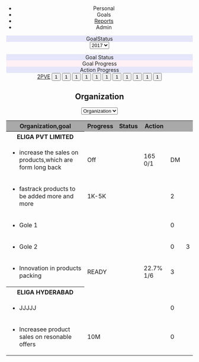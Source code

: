 <!DOCTYPE html>
<html>
<head>
<title>ELIGA FORM</title>
<link rel="stylesheet" type="text/css" href="css/main.css">
<script src="https://use.fontawesome.com/29d51c6979.js"></script>
<link rel="stylesheet" href="https://maxcdn.bootstrapcdn.com/bootstrap/4.1.3/css/bootstrap.min.css">
    <script src="https://ajax.googleapis.com/ajax/libs/jquery/3.3.1/jquery.min.js"></script>
    <script src="https://cdnjs.cloudflare.com/ajax/libs/popper.js/1.14.3/umd/popper.min.js"></script>
    <script src="https://maxcdn.bootstrapcdn.com/bootstrap/4.1.3/js/bootstrap.min.js"></script>
    <meta name='viewport' content='width=device-width, initial-scale=1'>
<script src='https://kit.fontawesome.com/a076d05399.js'></script>
<script type="text/javascript">
</script>        
    <link href="css/main3.css" rel="stylesheet">
<header>
<a href="index.html" id="logo"></a>
<h1></h1>
<nav>
      <ul>
      <li>Personal</li>
      <li>Goals</li>
      <li><a href="Reports.html">Reports</a></li>
      <li>Admin</li>
       </ul>
</nav>
<div class="row" style="height:50px">
    <div class="col-sm-1" style="background-color:lavender;">GoalStatus</div>
    <div class="col-sm-8" style="background-color:lavenderblush;"></div>
    <div class="col-sm-2" style="background-color:lavender; width:40%;"></div>
    <select>
    <option value=2017 selected>2017</option>
    </select>
</div>
 <div class="row">
    <div class="col-sm-4" style="background-color:lavender;">Goal Status</div>
    <div class="col-sm-4" style="background-color:lavenderblush;">Goal Progress</div>
    <div class="col-sm-4" style="background-color:lavender;">Action Progress</div>
  </div>
  </div>
</div>
<div class="container">
  <a href="Status_click_positive.html" class="btn btn-info"> <span align="right"><i class="fas fa-check-circle"></i></span>2PVE</a>
  <button type="1" class="btn btn-info"> <span align="right"><i class="fas fa-arrow-left"></i></span>1</button>
  <button type="1" class="btn btn-info"> <span align="right"><i class="fas fa-arrow-circle-up"></i></span>1</button>
  <button type="1" class="btn btn-info"> <span align="right"><i class="fas fa-angle-up"></i></span>1</button>
  <button type="1" class="btn btn-info"> <span align="right"><i class="fas fa-cloud"></i></span>1</button>
  <button type="1" class="btn btn-info"> <span align="right"><i class="fas fa-cloud-rain"></i></span>1</button>
  <button type="1" class="btn btn-info"> <span align="right"><i class="fas fa-cloud-sun"></i></span>1</button>
  <button type="1" class="btn btn-info"> <span align="right"><i class=" fas fa-cloud-meatball"></i></span>1</button>
  <button type="1" class="btn btn-info"> <span align="right"><i class="fas fa-angle-double-down"></i></span>1</button>
  <button type="1" class="btn btn-info"> <span align="right"><i class="fas fa-bars"></i></span>1</button>
  <button type="1" class="btn btn-info"> <span align="right"><i class=" fas fa-circle"></i></span>1</button>
  <button type="1" class="btn btn-info"> <span align="right"><i class="fas fa-check-circle"></i></span>1</button>
</div>
<h2>Organization</h2>
<select type=Organization>
  Organization:<option value="Organization">Organization</option>
</select>
<table>
  <tr>
    <th bgcolor="#A9A9A9">Organization,goal</th>
    <th bgcolor="#A9A9A9">Progress</th>
    <th bgcolor="#A9A9A9">Status</th>
    <th bgcolor="#A9A9A9">Action</th>
    <th bgcolor="#A9A9A9" class style='size':4px class="btn btn-info"> <span align="right"><i class="fas fa-address-book"></i></span></th>
    <th bgcolor="#A9A9A9" class style='size':4px class="btn btn-info"> <span align="right"><i class="fas fa-comment-alt"></i></span></th>
</tr>
<tr>
<th>ELIGA PVT LIMITED</th>
</tr>
<tr>
    <td>
      <ul>
        <li>increase the sales on products,which are form long back</li>
      </ul>
    </td>
    <td>Off</td>
    <td class style='size':4px class="btn btn-info"> <span align="right"><i class="fas fa-check-circle"></i></span></td>
     <td>165 0/1</td>
     <td>DM</td>
    <td class style='size':4px class="btn btn-info"> <span align="right"><i class="fas fa-comment-alt"></i></span></td>
</tr>
<tr>
    <td>
      <ul>
        <li>fastrack products to be added more and more</li>
      </ul>
    </td>
    <td>1K-5K</td>
    <td class style='size':4px class="btn btn-info"> <span align="right"><i class="far fa-arrow-alt-circle-right"></i></span></td>
    <td>  </td>
     <td>2</td>
    <td class style='size':4px class="btn btn-info"> <span align="right"><i class="fas fa-comment-alt"></i></span></td>
  
<tr>
    <td>
      <ul>
        <li>Gole 1</li>
      </ul>
    </td>
    <td> </td>
    <td class style='size':4px class="btn btn-info"> <span align="right"><i class="fas fa-arrow-right"></i></span></td>
    <td> </td>
     <td>0</td>
    <td class style='size':4px class="btn btn-info"> <span align="right"><i class="far fa-envelope-open"></i></span></td>
</tr>
<tr>
    <td>
      <ul>
        <li>Gole 2</li>
      </ul>
    </td>
    <td> </td>
    <td class style='size':4px class="btn btn-info"> <span align="right"><i class="fas fa-arrow-circle-up"></i></span></td>
    <td> </td>
     <td>0</td>
    <td class style='size':4px class="btn btn-info"> <span align="right"><i class="fas fa-arrow-right"></i></span>3</td>
    </tr>
</tr>
<tr>
    <td>
      <ul>
        <li>Innovation in products packing</li>
      </ul>
    </td>
    <td>READY</td>
    <td class style='size':4px class="btn btn-info"> <span align="right"><i class="fas fa-arrow-right"></i></span></td>
    <td>22.7% 1/6</td>
     <td>3</td>
        <td class style='size':4px class="btn btn-info"> <span align="right"><i class="far fa-envelope-open"></i></span></td>
</tr>
<tr>
<th>ELIGA HYDERABAD</th>
</tr>
<tr>
    <td>
      <ul>
        <li>JJJJJ</li>
      </ul>
    </td>
    <td> </td>
    <td class style='size':4px class="btn btn-info"> <span align="right"><i class="fas fa-arrow-right"></i></span></td>
    <td> </td>
     <td>0</td>
    <td class style='size':4px class="btn btn-info"> <span align="right"><i class="far fa-envelope-open"></i></span></td>
</tr>
<tr>
    <td>
      <ul>
        <li>Increasee product sales on resonable offers</li>
      </ul>
    </td>
     <td>10M </td>
   <td class style='size':4px class="btn btn-info"> <span align="right"><i class=" fas fa-check-circle"></i></span></td>
   <td> </td>
     <td>0</td>
    <td class style='size':4px class="btn btn-info"> <span align="right"><i class="far fa-envelope-open"></i></span></td>
</tr>
</table>
</header>
</head>
</html>
</html>
